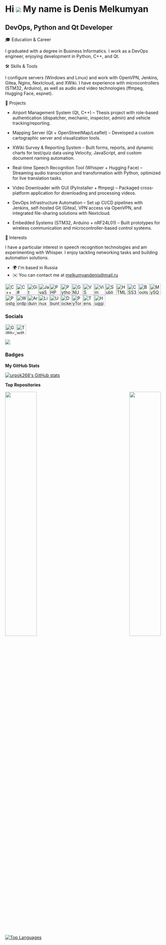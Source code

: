 Hi ![](https://user-images.githubusercontent.com/18350557/176309783-0785949b-9127-417c-8b55-ab5a4333674e.gif) My name is Denis Melkumyan
========================================================================================================================================

DevOps, Python and Qt Developer
-------------------------------

🎓 Education & Career

I graduated with a degree in Business Informatics. I work as a DevOps engineer, enjoying development in Python, C++, and Qt.

🛠️ Skills & Tools

I configure servers (Windows and Linux) and work with OpenVPN, Jenkins, Gitea, Nginx, Nextcloud, and XWiki.
I have experience with microcontrollers (STM32, Arduino), as well as audio and video technologies (ffmpeg, Hugging Face, espnet).

📂 Projects

* Airport Management System (Qt, C++) – Thesis project with role-based authentication (dispatcher, mechanic, inspector, admin) and vehicle tracking/reporting.

* Mapping Server (Qt + OpenStreetMap/Leaflet) – Developed a custom cartographic server and visualization tools.

* XWiki Survey & Reporting System – Built forms, reports, and dynamic charts for test/quiz data using Velocity, JavaScript, and custom document naming automation.

* Real-time Speech Recognition Tool (Whisper + Hugging Face) – Streaming audio transcription and transformation with Python, optimized for live translation tasks.

* Video Downloader with GUI (PyInstaller + ffmpeg) – Packaged cross-platform application for downloading and processing videos.

* DevOps Infrastructure Automation – Set up CI/CD pipelines with Jenkins, self-hosted Git (Gitea), VPN access via OpenVPN, and integrated file-sharing solutions with Nextcloud.

* Embedded Systems (STM32, Arduino + nRF24L01) – Built prototypes for wireless communication and microcontroller-based control systems.

🎤 Interests

I have a particular interest in speech recognition technologies and am experimenting with Whisper.
I enjoy tackling networking tasks and building automation solutions.

* 🌍  I'm based in Russia
* ✉️  You can contact me at [melkumyandenis@mail.ru](mailto:melkumyandenis@mail.ru)

<p align="left">
<a href="https://docs.microsoft.com/en-us/cpp/?view=msvc-170" target="_blank" rel="noreferrer"><img src="https://raw.githubusercontent.com/danielcranney/readme-generator/main/public/icons/skills/cplusplus-colored.svg" alt="C++" title="C++" width="36" height="36" /></a><a href="https://docs.microsoft.com/en-us/dotnet/csharp/" target="_blank" rel="noreferrer"><img src="https://raw.githubusercontent.com/danielcranney/readme-generator/main/public/icons/skills/csharp-colored.svg" alt="C#" title="C#" width="36" height="36" /></a><a href="https://git-scm.com/" target="_blank" rel="noreferrer"><img src="https://raw.githubusercontent.com/danielcranney/readme-generator/main/public/icons/skills/git-colored.svg" alt="Git" title="Git" width="36" height="36" /></a><a href="https://developer.mozilla.org/en-US/docs/Web/JavaScript" target="_blank" rel="noreferrer"><img src="https://raw.githubusercontent.com/danielcranney/readme-generator/main/public/icons/skills/javascript-colored.svg" alt="JavaScript" title="JavaScript" width="36" height="36" /></a><a href="https://www.php.net/" target="_blank" rel="noreferrer"><img src="https://raw.githubusercontent.com/danielcranney/readme-generator/main/public/icons/skills/php-colored.svg" alt="PHP" title="PHP" width="36" height="36" /></a><a href="https://www.python.org/" target="_blank" rel="noreferrer"><img src="https://raw.githubusercontent.com/danielcranney/readme-generator/main/public/icons/skills/python-colored.svg" alt="Python" title="Python" width="36" height="36" /></a><a href="https://www.gnu.org/software/bash/" target="_blank" rel="noreferrer"><img src="https://raw.githubusercontent.com/danielcranney/readme-generator/main/public/icons/skills/gnubash-colored.svg" alt="GNU Bash" title="GNU Bash" width="36" height="36" /></a><a href="https://code.visualstudio.com/" target="_blank" rel="noreferrer"><img src="https://raw.githubusercontent.com/danielcranney/readme-generator/main/public/icons/skills/visualstudiocode-colored.svg" alt="VS Code" title="VS Code" width="36" height="36" /></a><a href="https://www.vim.org/" target="_blank" rel="noreferrer"><img src="https://raw.githubusercontent.com/danielcranney/readme-generator/main/public/icons/skills/vim-colored.svg" alt="Vim" title="Vim" width="36" height="36" /></a><a href="https://www.sublimetext.com/index2" target="_blank" rel="noreferrer"><img src="https://raw.githubusercontent.com/danielcranney/readme-generator/main/public/icons/skills/sublimetext-colored.svg" alt="Sublime Text" title="Sublime Text" width="36" height="36" /></a><a href="https://developer.mozilla.org/en-US/docs/Glossary/HTML5" target="_blank" rel="noreferrer"><img src="https://raw.githubusercontent.com/danielcranney/readme-generator/main/public/icons/skills/html5-colored.svg" alt="HTML5" title="HTML5" width="36" height="36" /></a><a href="https://www.w3.org/TR/CSS/#css" target="_blank" rel="noreferrer"><img src="https://raw.githubusercontent.com/danielcranney/readme-generator/main/public/icons/skills/css3-colored.svg" alt="CSS3" title="CSS3" width="36" height="36" /></a><a href="https://getbootstrap.com/" target="_blank" rel="noreferrer"><img src="https://raw.githubusercontent.com/danielcranney/readme-generator/main/public/icons/skills/bootstrap-colored.svg" alt="Bootstrap" title="Bootstrap" width="36" height="36" /></a><a href="https://www.mysql.com/" target="_blank" rel="noreferrer"><img src="https://raw.githubusercontent.com/danielcranney/readme-generator/main/public/icons/skills/mysql-colored.svg" alt="MySQL" title="MySQL" width="36" height="36" /></a><a href="https://www.postgresql.org/" target="_blank" rel="noreferrer"><img src="https://raw.githubusercontent.com/danielcranney/readme-generator/main/public/icons/skills/postgresql-colored.svg" alt="PostgreSQL" title="PostgreSQL" width="36" height="36" /></a><a href="https://wordpress.com" target="_blank" rel="noreferrer"><img src="https://raw.githubusercontent.com/danielcranney/readme-generator/main/public/icons/skills/wordpress-colored.svg" alt="Wordpress" title="Wordpress" width="36" height="36" /></a><a href="https://store.arduino.cc/?gclid=Cj0KCQjw2eilBhCCARIsAG0Pf8uueBifykWcsSS4LPESeGQfxGVKJYnzV7bz471XfknQJy_1VINVWM8aAkLtEALw_wcB" target="_blank" rel="noreferrer"><img src="https://raw.githubusercontent.com/danielcranney/readme-generator/main/public/icons/skills/arduino-colored.svg" alt="Arduino" title="Arduino" width="36" height="36" /></a><a href="https://www.linux.org" target="_blank" rel="noreferrer"><img src="https://raw.githubusercontent.com/danielcranney/readme-generator/main/public/icons/skills/linux-colored.svg" alt="Linux" title="Linux" width="36" height="36" /></a><a href="https://ubuntu.com/" target="_blank" rel="noreferrer"><img src="https://raw.githubusercontent.com/danielcranney/readme-generator/main/public/icons/skills/ubuntu-colored.svg" alt="Ubuntu" title="Ubuntu" width="36" height="36" /></a><a href="https://www.docker.com/" target="_blank" rel="noreferrer"><img src="https://raw.githubusercontent.com/danielcranney/readme-generator/main/public/icons/skills/docker-colored.svg" alt="Docker" title="Docker" width="36" height="36" /></a><a href="https://pytorch.org/" target="_blank" rel="noreferrer"><img src="https://raw.githubusercontent.com/danielcranney/readme-generator/main/public/icons/skills/pytorch-colored.svg" alt="PyTorch" title="PyTorch" width="36" height="36" /></a><a href="https://www.tensorflow.org/" target="_blank" rel="noreferrer"><img src="https://raw.githubusercontent.com/danielcranney/readme-generator/main/public/icons/skills/tensorflow-colored.svg" alt="TensorFlow" title="TensorFlow" width="36" height="36" /></a><a href="https://huggingface.co/" target="_blank" rel="noreferrer"><img src="https://registry.npmmirror.com/@lobehub/icons-static-png/latest/files/dark/huggingface-color.png" alt="Hugging Face" title="Hugging Face" width="36" height="36" /></a>
</p>

### Socials

<p align="left"> <a href="https://www.github.com/urpok268" target="_blank" rel="noreferrer"> <picture> <source media="(prefers-color-scheme: dark)" srcset="https://raw.githubusercontent.com/danielcranney/readme-generator/main/public/icons/socials/github-dark.svg" /> <source media="(prefers-color-scheme: light)" srcset="https://raw.githubusercontent.com/danielcranney/readme-generator/main/public/icons/socials/github.svg" /> <img src="https://raw.githubusercontent.com/danielcranney/readme-generator/main/public/icons/socials/github.svg" width="32" height="32" alt="GitHub" title="GitHub" /> </picture> </a> <a href="https://www.x.com/AnonCoder2" target="_blank" rel="noreferrer"> <picture> <source media="(prefers-color-scheme: dark)" srcset="https://raw.githubusercontent.com/danielcranney/readme-generator/main/public/icons/socials/twitter-dark.svg" /> <source media="(prefers-color-scheme: light)" srcset="https://raw.githubusercontent.com/danielcranney/readme-generator/main/public/icons/socials/twitter.svg" /> <img src="https://raw.githubusercontent.com/danielcranney/readme-generator/main/public/icons/socials/twitter.svg" width="32" height="32" alt="Twitter" title="Twitter" /> </picture> </a></p>
<a href="https://www.x.com/AnonCoder2" target="_blank" rel="noreferrer"><img
src="https://img.shields.io/twitter/follow/AnonCoder2?logo=twitter&style=for-the-badge&color=0891b2&labelColor=1c1917"
/></a>

### Badges

<b>My GitHub Stats</b>

<a href="http://www.github.com/urpok268"><img src="https://github-readme-stats.vercel.app/api?username=urpok268&show_icons=true&hide=&count_private=true&title_color=0891b2&text_color=ffffff&icon_color=0891b2&bg_color=1c1917&hide_border=true&show_icons=true" alt="urpok268's GitHub stats" /></a>

<b>Top Repositories</b>

<div width="100%" align="center"><a href="https://github.com/urpok268/Telephone-Directory" align="left"><img align="left" width="45%" src="https://github-readme-stats.vercel.app/api/pin/?username=urpok268&repo=Telephone-Directory&title_color=0891b2&text_color=ffffff&icon_color=0891b2&bg_color=1c1917&hide_border=true&locale=en" /></a><a href="https://github.com/urpok268/Schedule-Calendar" align="right"><img align="right" width="45%" src="https://github-readme-stats.vercel.app/api/pin/?username=urpok268&repo=Schedule-Calendar&title_color=0891b2&text_color=ffffff&icon_color=0891b2&bg_color=1c1917&hide_border=true&locale=en" /></a></div><br /><br /><br /><br /><br /><br /><br />

<a href="https://github.com/urpok268" align="left"><img src="https://github-readme-stats.vercel.app/api/top-langs/?username=urpok268&langs_count=10&title_color=0891b2&text_color=ffffff&icon_color=0891b2&bg_color=1c1917&hide_border=true&locale=en&custom_title=Top%20%Languages" alt="Top Languages" /></a>

